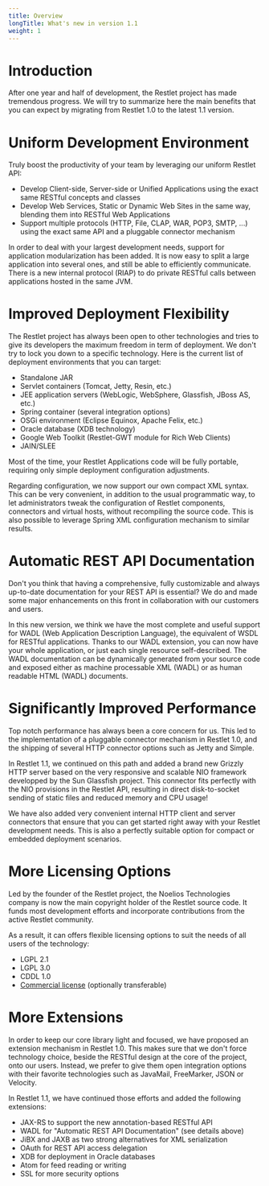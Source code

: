 ```yaml
---
title: Overview
longTitle: What's new in version 1.1
weight: 1
---
```

# Introduction

After one year and half of development, the Restlet project has made
tremendous progress. We will try to summarize here the main benefits
that you can expect by migrating from Restlet 1.0 to the latest 1.1
version.

# Uniform Development Environment

Truly boost the productivity of your team by leveraging our uniform
Restlet API:

-   Develop Client-side, Server-side or Unified Applications using the
    exact same RESTful concepts and classes
-   Develop Web Services, Static or Dynamic Web Sites in the same way,
    blending them into RESTful Web Applications
-   Support multiple protocols (HTTP, File, CLAP, WAR, POP3, SMTP, ...)
    using the exact same API and a pluggable connector mechanism

In order to deal with your largest development needs, support for
application modularization has been added. It is now easy to split a
large application into several ones, and still be able to efficiently
communicate. There is a new internal protocol (RIAP) to do private
RESTful calls between applications hosted in the same JVM.

# Improved Deployment Flexibility

The Restlet project has always been open to other technologies and tries
to give its developers the maximum freedom in term of deployment. We
don't try to lock you down to a specific technology. Here is the current
list of deployment environments that you can target:

-   Standalone JAR
-   Servlet containers (Tomcat, Jetty, Resin, etc.)
-   JEE application servers (WebLogic, WebSphere, Glassfish, JBoss AS,
    etc.)
-   Spring container (several integration options)
-   OSGi environment (Eclipse Equinox, Apache Felix, etc.)
-   Oracle database (XDB technology)
-   Google Web Toolkit (Restlet-GWT module for Rich Web Clients)
-   JAIN/SLEE

Most of the time, your Restlet Applications code will be fully portable,
requiring only simple deployment configuration adjustments.

Regarding configuration, we now support our own compact XML syntax. This
can be very convenient, in addition to the usual programmatic way, to
let administrators tweak the configuration of Restlet components,
connectors and virtual hosts, without recompiling the source code. This
is also possible to leverage Spring XML configuration mechanism to
similar results.

# Automatic REST API Documentation

Don't you think that having a comprehensive, fully customizable and
always up-to-date documentation for your REST API is essential? We do
and made some major enhancements on this front in collaboration with our
customers and users.

In this new version, we think we have the most complete and useful
support for WADL (Web Application Description Language), the equivalent
of WSDL for RESTful applications. Thanks to our WADL extension, you can
now have your whole application, or just each single resource
self-described. The WADL documentation can be dynamically generated from
your source code and exposed either as machine processable XML (WADL) or
as human readable HTML (WADL) documents.

# Significantly Improved Performance

Top notch performance has always been a core concern for us. This led to
the implementation of a pluggable connector mechanism in Restlet 1.0,
and the shipping of several HTTP connector options such as Jetty and
Simple.

In Restlet 1.1, we continued on this path and added a brand new Grizzly
HTTP server based on the very responsive and scalable NIO framework
developped by the Sun Glassfish project. This connector fits perfectly
with the NIO provisions in the Restlet API, resulting in direct
disk-to-socket sending of static files and reduced memory and CPU usage!

We have also added very convenient internal HTTP client and server
connectors that ensure that you can get started right away with your
Restlet development needs. This is also a perfectly suitable option for
compact or embedded deployment scenarios.

# More Licensing Options

Led by the founder of the Restlet project, the Noelios Technologies
company is now the main copyright holder of the Restlet source code. It
funds most development efforts and incorporate contributions from the
active Restlet community.

As a result, it can offers flexible licensing options to suit the needs
of all users of the technology:

-   LGPL 2.1
-   LGPL 3.0
-   CDDL 1.0
-   [Commercial license](http://restlet.com/services/subscriptions) (optionally transferable)

# More Extensions

In order to keep our core library light and focused, we have proposed an
extension mechanism in Restlet 1.0. This makes sure that we don't force
technology choice, beside the RESTful design at the core of the project,
onto our users. Instead, we prefer to give them open integration options
with their favorite technologies such as JavaMail, FreeMarker, JSON or
Velocity.

In Restlet 1.1, we have continued those efforts and added the following
extensions:

-   JAX-RS to support the new annotation-based RESTful API
-   WADL for "Automatic REST API Documentation" (see details above)
-   JiBX and JAXB as two strong alternatives for XML serialization
-   OAuth for REST API access delegation
-   XDB for deployment in Oracle databases
-   Atom for feed reading or writing
-   SSL for more security options
